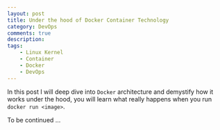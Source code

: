 ```yaml
---
layout: post
title: Under the hood of Docker Container Technology
category: DevOps
comments: true
description: 
tags:
    - Linux Kernel
    - Container
    - Docker
    - DevOps
---
```


In this post I will deep dive into `Docker` architecture and demystify how it works under the hood, you will learn what really happens when you run `docker run <image>`.

To be continued ...


